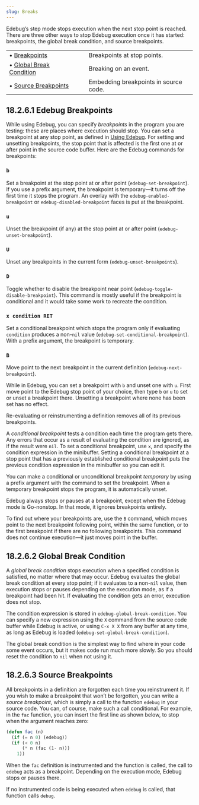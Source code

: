 ```yaml
---
slug: Breaks
---
```


Edebug’s step mode stops execution when the next stop point is reached. There are three other ways to stop Edebug execution once it has started: breakpoints, the global break condition, and source breakpoints.

|                                                                |    |                                       |
| :------------------------------------------------------------- | -- | :------------------------------------ |
| • [Breakpoints](/docs/elisp/Breakpoints)                       |    | Breakpoints at stop points.           |
| • [Global Break Condition](/docs/elisp/Global-Break-Condition) |    | Breaking on an event.                 |
| • [Source Breakpoints](/docs/elisp/Source-Breakpoints)         |    | Embedding breakpoints in source code. |
## 18.2.6.1 Edebug Breakpoints

While using Edebug, you can specify *breakpoints* in the program you are testing: these are places where execution should stop. You can set a breakpoint at any stop point, as defined in [Using Edebug](/docs/elisp/Using-Edebug). For setting and unsetting breakpoints, the stop point that is affected is the first one at or after point in the source code buffer. Here are the Edebug commands for breakpoints:

### `b`

Set a breakpoint at the stop point at or after point (`edebug-set-breakpoint`). If you use a prefix argument, the breakpoint is temporary—it turns off the first time it stops the program. An overlay with the `edebug-enabled-breakpoint` or `edebug-disabled-breakpoint` faces is put at the breakpoint.

### `u`

Unset the breakpoint (if any) at the stop point at or after point (`edebug-unset-breakpoint`).

### `U`

Unset any breakpoints in the current form (`edebug-unset-breakpoints`).

### `D`

Toggle whether to disable the breakpoint near point (`edebug-toggle-disable-breakpoint`). This command is mostly useful if the breakpoint is conditional and it would take some work to recreate the condition.

### `x condition RET`

Set a conditional breakpoint which stops the program only if evaluating `condition` produces a non-`nil` value (`edebug-set-conditional-breakpoint`). With a prefix argument, the breakpoint is temporary.

### `B`

Move point to the next breakpoint in the current definition (`edebug-next-breakpoint`).

While in Edebug, you can set a breakpoint with `b` and unset one with `u`. First move point to the Edebug stop point of your choice, then type `b` or `u` to set or unset a breakpoint there. Unsetting a breakpoint where none has been set has no effect.

Re-evaluating or reinstrumenting a definition removes all of its previous breakpoints.

A *conditional breakpoint* tests a condition each time the program gets there. Any errors that occur as a result of evaluating the condition are ignored, as if the result were `nil`. To set a conditional breakpoint, use `x`, and specify the condition expression in the minibuffer. Setting a conditional breakpoint at a stop point that has a previously established conditional breakpoint puts the previous condition expression in the minibuffer so you can edit it.

You can make a conditional or unconditional breakpoint *temporary* by using a prefix argument with the command to set the breakpoint. When a temporary breakpoint stops the program, it is automatically unset.

Edebug always stops or pauses at a breakpoint, except when the Edebug mode is Go-nonstop. In that mode, it ignores breakpoints entirely.

To find out where your breakpoints are, use the `B` command, which moves point to the next breakpoint following point, within the same function, or to the first breakpoint if there are no following breakpoints. This command does not continue execution—it just moves point in the buffer.
## 18.2.6.2 Global Break Condition

A *global break condition* stops execution when a specified condition is satisfied, no matter where that may occur. Edebug evaluates the global break condition at every stop point; if it evaluates to a non-`nil` value, then execution stops or pauses depending on the execution mode, as if a breakpoint had been hit. If evaluating the condition gets an error, execution does not stop.

The condition expression is stored in `edebug-global-break-condition`. You can specify a new expression using the `X` command from the source code buffer while Edebug is active, or using `C-x X X` from any buffer at any time, as long as Edebug is loaded (`edebug-set-global-break-condition`).

The global break condition is the simplest way to find where in your code some event occurs, but it makes code run much more slowly. So you should reset the condition to `nil` when not using it.
## 18.2.6.3 Source Breakpoints

All breakpoints in a definition are forgotten each time you reinstrument it. If you wish to make a breakpoint that won’t be forgotten, you can write a *source breakpoint*, which is simply a call to the function `edebug` in your source code. You can, of course, make such a call conditional. For example, in the `fac` function, you can insert the first line as shown below, to stop when the argument reaches zero:

```lisp
(defun fac (n)
  (if (= n 0) (edebug))
  (if (< 0 n)
      (* n (fac (1- n)))
    1))
```

When the `fac` definition is instrumented and the function is called, the call to `edebug` acts as a breakpoint. Depending on the execution mode, Edebug stops or pauses there.

If no instrumented code is being executed when `edebug` is called, that function calls `debug`.
